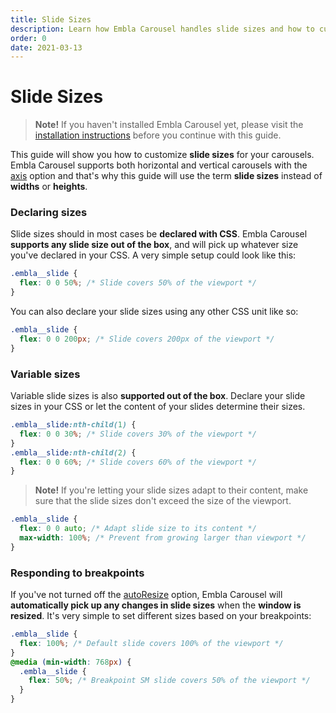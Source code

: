 ```yaml
---
title: Slide Sizes
description: Learn how Embla Carousel handles slide sizes and how to customize them.
order: 0
date: 2021-03-13
---
```


# Slide Sizes

> **Note!** If you haven't installed Embla Carousel yet, please visit the [installation instructions](/get-started/#choose-installation-type) before you continue with this guide.

This guide will show you how to customize **slide sizes** for your carousels. Embla Carousel supports both horizontal and vertical carousels with the [axis](/api/options/#axis) option and that's why this guide will use the term **slide sizes** instead of **widths** or **heights**.

### Declaring sizes

Slide sizes should in most cases be **declared with CSS**. Embla Carousel **supports any slide size out of the box**, and will pick up whatever size you've declared in your CSS. A very simple setup could look like this:

```css
.embla__slide {
  flex: 0 0 50%; /* Slide covers 50% of the viewport */
}
```

You can also declare your slide sizes using any other CSS unit like so:

```css
.embla__slide {
  flex: 0 0 200px; /* Slide covers 200px of the viewport */
}
```

### Variable sizes

Variable slide sizes is also **supported out of the box**. Declare your slide sizes in your CSS or let the content of your slides determine their sizes.

```css
.embla__slide:nth-child(1) {
  flex: 0 0 30%; /* Slide covers 30% of the viewport */
}
.embla__slide:nth-child(2) {
  flex: 0 0 60%; /* Slide covers 60% of the viewport */
}
```

> **Note!** If you're letting your slide sizes adapt to their content, make sure that the slide sizes don't exceed the size of the viewport.

```css
.embla__slide {
  flex: 0 0 auto; /* Adapt slide size to its content */
  max-width: 100%; /* Prevent from growing larger than viewport */
}
```

### Responding to breakpoints

If you've not turned off the [autoResize](/api/options/#autoresize) option, Embla Carousel will **automatically pick up any changes in slide sizes** when the **window is resized**. It's very simple to set different sizes based on your breakpoints:

```css
.embla__slide {
  flex: 100%; /* Default slide covers 100% of the viewport */
}
@media (min-width: 768px) {
  .embla__slide {
    flex: 50%; /* Breakpoint SM slide covers 50% of the viewport */
  }
}
```
